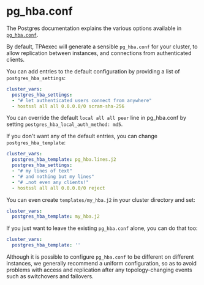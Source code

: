 # pg_hba.conf

The Postgres documentation explains the various options available in
[`pg_hba.conf`](https://www.postgresql.org/docs/current/auth-pg-hba-conf.html).

By default, TPAexec will generate a sensible `pg_hba.conf` for your
cluster, to allow replication between instances, and connections from
authenticated clients.

You can add entries to the default configuration by providing a list of
`postgres_hba_settings`:

```yaml
cluster_vars:
  postgres_hba_settings:
  - "# let authenticated users connect from anywhere"
  - hostssl all all 0.0.0.0/0 scram-sha-256
```

You can override the default `local all all peer` line in pg_hba.conf by
setting `postgres_hba_local_auth_method: md5`.

If you don't want any of the default entries, you can change
`postgres_hba_template`:

```yaml
cluster_vars:
  postgres_hba_template: pg_hba.lines.j2
  postgres_hba_settings:
  - "# my lines of text"
  - "# and nothing but my lines"
  - "# …not even any clients!"
  - hostssl all all 0.0.0.0/0 reject
```

You can even create `templates/my_hba.j2` in your cluster directory and
set:

```yaml
cluster_vars:
  postgres_hba_template: my_hba.j2
```

If you just want to leave the existing `pg_hba.conf` alone, you can do
that too:

```yaml
cluster_vars:
  postgres_hba_template: ''
```

Although it is possible to configure `pg_hba.conf` to be different on
different instances, we generally recommend a uniform configuration, so
as to avoid problems with access and replication after any
topology-changing events such as switchovers and failovers.
